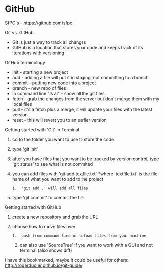 # GitHub

SfPC's - [](https://github.com/sfpc)https://github.com/sfpc

Git vs. GitHub

*   Git is just a way to track all changes
*   GitHub is a location that stores your code and keeps track of its iterations with versioning

GitHub terminology

*   init - starting a new project
*   add - adding a file will put it in staging, not committing to a branch 
*   commit - putting new code into a project 
*   branch - new repo of files
*   in command line "ls al" - show all the git files 
*   fetch - grab the changes from the server but don't merge them with my local files
*   pull - it's a fetch plus a merge, it will update your files with the latest version
*   reset - this will revert you to an earlier version

Getting started with 'Git' in Terminal

1.  cd to the folder you want to use to store the code 
2.  type 'git init'
3.  after you have files that you want to be tracked by version control, type 'git status' to see what is not commited
4.  you can add files with 'git add textfile.txt' *where 'textfile.txt' is the file name of what you want to add to the project

        1.  'git add .' will add all files

5.  type 'git commit' to commit the file

Getting started with GitHub

1.  create a new repository and grab the URL
2.  choose how to move files over 

        1.  push from command line or upload files from your machine
    2.  can also use 'SourceTree' if you want to work with a GUI and not terminal (also shows diff)

I have this bookmarked, maybe it could be useful for others: [](http://rogerdudler.github.io/git-guide/)http://rogerdudler.github.io/git-guide/